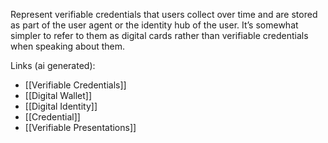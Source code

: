 Represent verifiable credentials that users collect over time and are stored as part of the user agent or the identity hub of the user. It’s somewhat simpler to refer to them as digital cards rather than verifiable credentials when speaking about them.

Links (ai generated):
 - [[Verifiable Credentials]]
 - [[Digital Wallet]]
 - [[Digital Identity]]
 - [[Credential]]
 - [[Verifiable Presentations]]
